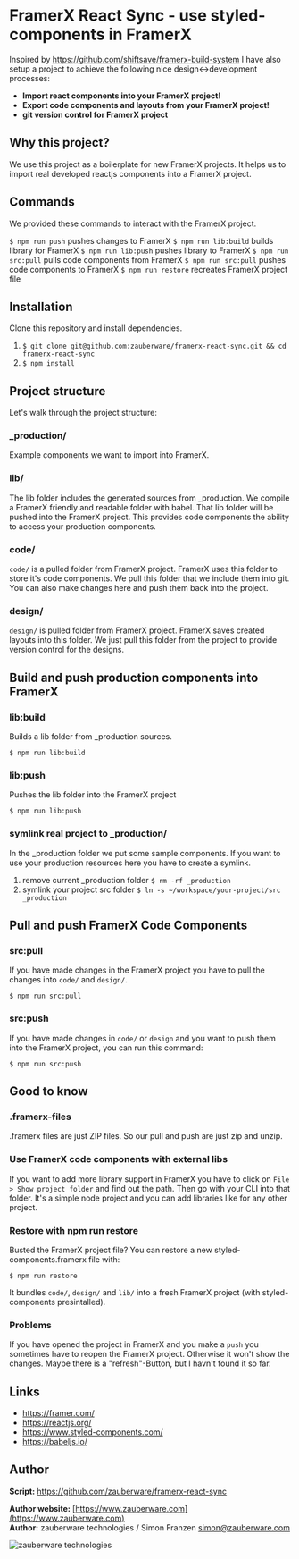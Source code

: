 # FramerX React Sync - use styled-components in FramerX

Inspired by https://github.com/shiftsave/framerx-build-system I have also setup a project to achieve the following nice design<->development processes:

* **Import react components into your FramerX project!**
* **Export code components and layouts from your FramerX project!**
* **git version control for FramerX project**

## Why this project?

We use this project as a boilerplate for new FramerX projects. It helps us to import real developed reactjs components into a FramerX project. 

## Commands

We provided these commands to interact with the FramerX project.

`$ npm run push` pushes changes to FramerX
`$ npm run lib:build` builds library for FramerX
`$ npm run lib:push` pushes library to FramerX
`$ npm run src:pull` pulls code components from FramerX
`$ npm run src:pull` pushes code components to FramerX
`$ npm run restore` recreates FramerX project file

## Installation

Clone this repository and install dependencies.

1. `$ git clone git@github.com:zauberware/framerx-react-sync.git && cd framerx-react-sync`
2. `$ npm install`

## Project structure

Let's walk through the project structure:

### _production/
Example components we want to import into FramerX. 

### lib/
The lib folder includes the generated sources from _production. We compile a FramerX friendly and readable folder with babel. That lib folder will be pushed into the FramerX project. This provides code components the ability to access your production components.

### code/
`code/` is a pulled folder from FramerX project. FramerX uses this folder to store it's code components. We pull this folder that we include them into git. You can also make changes here and push them back into the project.

### design/
`design/` is pulled folder from FramerX project. FramerX saves created layouts into this folder. We just pull this folder from the project to provide version control for the designs.


## Build and push production components into FramerX

### lib:build

Builds a lib folder from _production sources.

`$ npm run lib:build`

### lib:push

Pushes the lib folder into the FramerX project

`$ npm run lib:push`

### symlink real project to _production/

In the _production folder we put some sample components. If you want to use your production resources here you have to create a symlink.

1. remove current _production folder `$ rm -rf _production`
2. symlink your project src folder `$ ln -s ~/workspace/your-project/src _production`

## Pull and push FramerX Code Components

### src:pull

If you have made changes in the FramerX project you have to pull the changes into `code/` and `design/`.

`$ npm run src:pull`

### src:push

If you have made changes in `code/` or `design` and you want to push them into the FramerX project, you can run this command:

`$ npm run src:push`

## Good to know

### .framerx-files
.framerx files are just ZIP files. So our pull and push are just zip and unzip.

### Use FramerX code components with external libs
If you want to add more library support in FramerX you have to click on `File > Show project folder` and find out the path. Then go with your CLI into that folder. It's a simple node project and you can add libraries like for any other project.

### Restore with npm run restore
Busted the FramerX project file? You can restore a new styled-components.framerx file with:

`$ npm run restore`

It bundles `code/`, `design/` and `lib/` into a fresh FramerX project (with styled-components presintalled).

### Problems
If you have opened the project in FramerX and you make a `push` you sometimes have to reopen the FramerX project. Otherwise it won't show the changes. Maybe there is a "refresh"-Button, but I havn't found it so far.

## Links
* https://framer.com/
* https://reactjs.org/
* https://www.styled-components.com/
* https://babeljs.io/

## Author

__Script:__ <https://github.com/zauberware/framerx-react-sync>  

__Author website:__ [https://www.zauberware.com](https://www.zauberware.com)    
__Author:__ zauberware technologies / Simon Franzen <simon@zauberware.com>  

![zauberware technologies](https://avatars3.githubusercontent.com/u/1753330?s=200&v=4)
